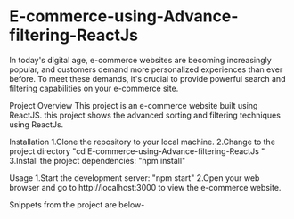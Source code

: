 # E-commerce-using-Advance-filtering-ReactJs
In today's digital age, e-commerce websites are becoming increasingly popular, and customers demand more personalized experiences than ever before. To meet these demands, it's crucial to provide powerful search and filtering capabilities on your e-commerce site. 

Project Overview
This project is an e-commerce website built using ReactJS. this project shows the advanced sorting and filtering techniques using ReactJs.

Installation
1.Clone the repository to your local machine.
2.Change to the project directory
"cd  E-commerce-using-Advance-filtering-ReactJs "
3.Install the project dependencies:
"npm install"

Usage
1.Start the development server:
"npm start"
2.Open your web browser and go to http://localhost:3000 to view the e-commerce website.

Snippets from the project are below-

